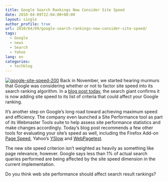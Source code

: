 ```yaml
---
title: Google Search Rankings Now Consider Site Speed
date: 2010-04-09T22:04:00+00:00
layout: single
author_profile: true
url: 2010/04/09/google-search-rankings-now-consider-site-speed/
tags:
  - Google
  - news
  - Search
  - Yahoo
lang: en
categories: 
  - techblog
---
```

[![google-site-speed-200](http://lh3.ggpht.com/_vaUVXcmC3OI/S7-dQSg67LI/AAAAAAAAB3g/oGhwd0ImCPk/google-site-speed-260_thumb%5B7%5D.jpg?imgmax=800 "google-site-speed-200")](http://lh3.ggpht.com/_vaUVXcmC3OI/S7-dOT3SZFI/AAAAAAAAB3c/OO_KtDoVBC4/s1600-h/google-site-speed-260%5B9%5D.jpg) Back in November, we started hearing murmurs that Google was considering whether or not to factor site speed into its search ranking algorithm. In a [blog post today](http://googlewebmastercentral.blogspot.com/2010/04/using-site-speed-in-web-search-ranking.html), the search giant confirms it is now adding site speed to its list of criteria that could affect your Google ranking. 

It’s another step on Google’s long road toward achieving maximum speed and efficiency. The company even launched a Site Performance tool as part of its Webmaster Tools suite to help assess site performance statistics and make changes accordingly. Today’s blog post recommends a few other tools for evaluating your site’s speed as well, including the Firefox Add-on [Page Speed](http://code.google.com/speed/page-speed/), Yahoo’s [YSlow](http://developer.yahoo.com/yslow/) and [WebPagetest](http://www.webpagetest.org/). 

The new site speed criterion isn’t weighted as heavily as something like page relevance, however. Google says less than 1% of actual search queries performed are being affected by the site speed dimension in the current implementation. 

Do you think web site performance should affect search result rankings?